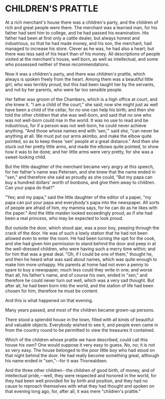# CHILDREN'S PRATTLE

At a rich merchant's house there was a children's party, and the
children of rich and great people were there. The merchant was a
learned man, for his father had sent him to college, and he had passed
his examination. His father had been at first only a cattle dealer,
but always honest and industrious, so that he had made money, and
his son, the merchant, had managed to increase his store. Clever as he
was, he had also a heart; but there was less said of his heart than of
his money. All descriptions of people visited at the merchant's house,
well born, as well as intellectual, and some who possessed neither
of these recommendations.

Now it was a children's party, and there was children's prattle,
which always is spoken freely from the heart. Among them was a
beautiful little girl, who was terribly proud; but this had been
taught her by the servants, and not by her parents, who were far too
sensible people.

Her father was groom of the Chambers, which is a high office at
court, and she knew it. "I am a child of the court," she said; now she
might just as well have been a child of the cellar, for no one can
help his birth; and then she told the other children that she was
well-born, and said that no one who was not well-born could rise in
the world. It was no use to read and be industrious, for if a person
was not well-born, he could never achieve anything. "And those whose
names end with 'sen,'" said she, "can never be anything at all. We
must put our arms akimbo, and make the elbow quite pointed, so as to
keep these 'sen' people at a great distance." And then she stuck out
her pretty little arms, and made the elbows quite pointed, to show how
it was to be done; and her little arms were very pretty, for she was a
sweet-looking child.

But the little daughter of the merchant became very angry at
this speech, for her father's name was Petersen, and she knew that the
name ended in "sen," and therefore she said as proudly as she could,
"But my papa can buy a hundred dollars' worth of bonbons, and give
them away to children. Can your papa do that?"

"Yes; and my papa," said the little daughter of the editor of a
paper, "my papa can put your papa and everybody's papa into the
newspaper. All sorts of people are afraid of him, my mamma says, for
he can do as he likes with the paper." And the little maiden looked
exceedingly proud, as if she had been a real princess, who may be
expected to look proud.

But outside the door, which stood ajar, was a poor boy, peeping
through the crack of the door. He was of such a lowly station that
he had not been allowed even to enter the room. He had been turning
the spit for the cook, and she had given him permission to stand
behind the door and peep in at the well-dressed children, who were
having such a merry time within; and for him that was a great deal.
"Oh, if I could be one of them," thought he, and then he heard what
was said about names, which was quite enough to make him more unhappy.
His parents at home had not even a penny to spare to buy a
newspaper, much less could they write in one; and worse than all,
his father's name, and of course his own, ended in "sen," and
therefore he could never turn out well, which was a very sad
thought. But after all, he had been born into the world, and the
station of life had been chosen for him, therefore he must be content.

And this is what happened on that evening.


Many years passed, and most of the children became grown-up
persons.

There stood a splendid house in the town, filled with all kinds of
beautiful and valuable objects. Everybody wished to see it, and people
even came in from the country round to be permitted to view the
treasures it contained.

Which of the children whose prattle we have described, could
call this house his own? One would suppose it very easy to guess.
No, no; it is not so very easy. The house belonged to the poor
little boy who had stood on that night behind the door. He had
really become something great, although his name ended in "sen,"--for
it was Thorwaldsen.

And the three other children--the children of good birth, of
money, and of intellectual pride,--well, they were respected and
honored in the world, for they had been well provided for by birth and
position, and they had no cause to reproach themselves with what
they had thought and spoken on that evening long ago, for, after
all, it was mere "children's prattle."




